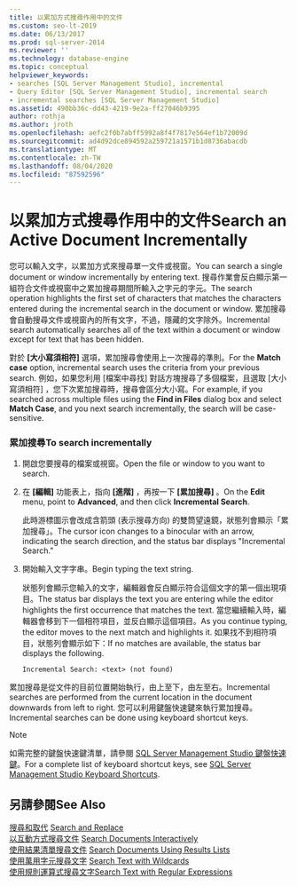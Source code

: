 ```yaml
---
title: 以累加方式搜尋作用中的文件
ms.custom: seo-lt-2019
ms.date: 06/13/2017
ms.prod: sql-server-2014
ms.reviewer: ''
ms.technology: database-engine
ms.topic: conceptual
helpviewer_keywords:
- searches [SQL Server Management Studio], incremental
- Query Editor [SQL Server Management Studio], incremental search
- incremental searches [SQL Server Management Studio]
ms.assetid: 490bb36c-dd43-4219-9e2a-ff27046b9395
author: rothja
ms.author: jroth
ms.openlocfilehash: aefc2f0b7abff5992a8f4f7817e564ef1b72009d
ms.sourcegitcommit: ad4d92dce894592a259721a1571b1d8736abacdb
ms.translationtype: MT
ms.contentlocale: zh-TW
ms.lasthandoff: 08/04/2020
ms.locfileid: "87592596"
---
```

# <a name="search-an-active-document-incrementally"></a><span data-ttu-id="dd52e-102">以累加方式搜尋作用中的文件</span><span class="sxs-lookup"><span data-stu-id="dd52e-102">Search an Active Document Incrementally</span></span>
  <span data-ttu-id="dd52e-103">您可以輸入文字，以累加方式來搜尋單一文件或視窗。</span><span class="sxs-lookup"><span data-stu-id="dd52e-103">You can search a single document or window incrementally by entering text.</span></span> <span data-ttu-id="dd52e-104">搜尋作業會反白顯示第一組符合文件或視窗中之累加搜尋期間所輸入之字元的字元。</span><span class="sxs-lookup"><span data-stu-id="dd52e-104">The search operation highlights the first set of characters that matches the characters entered during the incremental search in the document or window.</span></span> <span data-ttu-id="dd52e-105">累加搜尋會自動搜尋文件或視窗內的所有文字，不過，隱藏的文字除外。</span><span class="sxs-lookup"><span data-stu-id="dd52e-105">Incremental search automatically searches all of the text within a document or window except for text that has been hidden.</span></span>  
  
 <span data-ttu-id="dd52e-106">對於 **[大小寫須相符]** 選項，累加搜尋會使用上一次搜尋的準則。</span><span class="sxs-lookup"><span data-stu-id="dd52e-106">For the **Match case** option, incremental search uses the criteria from your previous search.</span></span> <span data-ttu-id="dd52e-107">例如，如果您利用 [檔案中尋找]  對話方塊搜尋了多個檔案，且選取 [大小寫須相符]  ，您下次累加搜尋時，搜尋會區分大小寫。</span><span class="sxs-lookup"><span data-stu-id="dd52e-107">For example, if you searched across multiple files using the **Find in Files** dialog box and select **Match Case**, and you next search incrementally, the search will be case-sensitive.</span></span>  
  
### <a name="to-search-incrementally"></a><span data-ttu-id="dd52e-108">累加搜尋</span><span class="sxs-lookup"><span data-stu-id="dd52e-108">To search incrementally</span></span>  
  
1.  <span data-ttu-id="dd52e-109">開啟您要搜尋的檔案或視窗。</span><span class="sxs-lookup"><span data-stu-id="dd52e-109">Open the file or window to you want to search.</span></span>  
  
2.  <span data-ttu-id="dd52e-110">在 **[編輯]** 功能表上，指向 **[進階]** ，再按一下 **[累加搜尋]** 。</span><span class="sxs-lookup"><span data-stu-id="dd52e-110">On the **Edit** menu, point to **Advanced**, and then click **Incremental Search**.</span></span>  
  
     <span data-ttu-id="dd52e-111">此時游標圖示會改成含箭頭 (表示搜尋方向) 的雙筒望遠鏡，狀態列會顯示「累加搜尋」。</span><span class="sxs-lookup"><span data-stu-id="dd52e-111">The cursor icon changes to a binocular with an arrow, indicating the search direction, and the status bar displays "Incremental Search."</span></span>  
  
3.  <span data-ttu-id="dd52e-112">開始輸入文字字串。</span><span class="sxs-lookup"><span data-stu-id="dd52e-112">Begin typing the text string.</span></span>  
  
     <span data-ttu-id="dd52e-113">狀態列會顯示您輸入的文字，編輯器會反白顯示符合這個文字的第一個出現項目。</span><span class="sxs-lookup"><span data-stu-id="dd52e-113">The status bar displays the text you are entering while the editor highlights the first occurrence that matches the text.</span></span> <span data-ttu-id="dd52e-114">當您繼續輸入時，編輯器會移到下一個相符項目，並反白顯示這個項目。</span><span class="sxs-lookup"><span data-stu-id="dd52e-114">As you continue typing, the editor moves to the next match and highlights it.</span></span> <span data-ttu-id="dd52e-115">如果找不到相符項目，狀態列會顯示如下：</span><span class="sxs-lookup"><span data-stu-id="dd52e-115">If no matches are available, the status bar displays the following.</span></span>  
  
    ```  
    Incremental Search: <text> (not found)  
    ```  
  
 <span data-ttu-id="dd52e-116">累加搜尋是從文件的目前位置開始執行，由上至下，由左至右。</span><span class="sxs-lookup"><span data-stu-id="dd52e-116">Incremental searches are performed from the current location in the document downwards from left to right.</span></span> <span data-ttu-id="dd52e-117">您可以利用鍵盤快速鍵來執行累加搜尋。</span><span class="sxs-lookup"><span data-stu-id="dd52e-117">Incremental searches can be done using keyboard shortcut keys.</span></span>  
  
> [!NOTE]  
>  <span data-ttu-id="dd52e-118">如需完整的鍵盤快速鍵清單，請參閱 [SQL Server Management Studio 鍵盤快速鍵](../../ssms/sql-server-management-studio-keyboard-shortcuts.md)。</span><span class="sxs-lookup"><span data-stu-id="dd52e-118">For a complete list of keyboard shortcut keys, see [SQL Server Management Studio Keyboard Shortcuts](../../ssms/sql-server-management-studio-keyboard-shortcuts.md).</span></span>  
  
## <a name="see-also"></a><span data-ttu-id="dd52e-119">另請參閱</span><span class="sxs-lookup"><span data-stu-id="dd52e-119">See Also</span></span>  
 <span data-ttu-id="dd52e-120">[搜尋和取代](search-and-replace.md) </span><span class="sxs-lookup"><span data-stu-id="dd52e-120">[Search and Replace](search-and-replace.md) </span></span>  
 <span data-ttu-id="dd52e-121">[以互動方式搜尋文件](search-documents-interactively.md) </span><span class="sxs-lookup"><span data-stu-id="dd52e-121">[Search Documents Interactively](search-documents-interactively.md) </span></span>  
 <span data-ttu-id="dd52e-122">[使用結果清單搜尋文件](search-documents-using-results-lists.md) </span><span class="sxs-lookup"><span data-stu-id="dd52e-122">[Search Documents Using Results Lists](search-documents-using-results-lists.md) </span></span>  
 <span data-ttu-id="dd52e-123">[使用萬用字元搜尋文字](search-text-with-wildcards.md) </span><span class="sxs-lookup"><span data-stu-id="dd52e-123">[Search Text with Wildcards](search-text-with-wildcards.md) </span></span>  
 [<span data-ttu-id="dd52e-124">使用規則運算式搜尋文字</span><span class="sxs-lookup"><span data-stu-id="dd52e-124">Search Text with Regular Expressions</span></span>](search-text-with-regular-expressions.md)  
  
  
